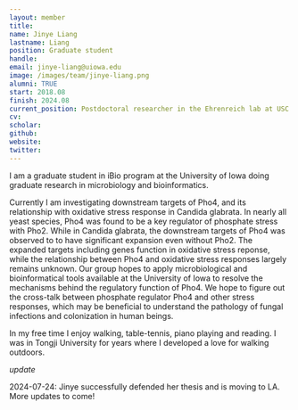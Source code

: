 ```yaml
---
layout: member
title:
name: Jinye Liang
lastname: Liang
position: Graduate student
handle:
email: jinye-liang@uiowa.edu
image: /images/team/jinye-liang.png
alumni: TRUE
start: 2018.08
finish: 2024.08
current_position: Postdoctoral researcher in the Ehrenreich lab at USC
cv:
scholar:
github:
website:
twitter:
---
```


I am a graduate student in iBio program at the University of Iowa doing graduate research in microbiology and bioinformatics.

Currently I am investigating downstream targets of Pho4, and its relationship with oxidative stress response in Candida glabrata. In nearly all yeast species, Pho4 was found to be a key regulator of phosphate stress with Pho2. While in Candida glabrata, the downstream targets of Pho4 was observed to to have significant expansion even without Pho2. The expanded targets including genes function in oxidative stress reponse, while the relationship between Pho4 and oxidative stress responses largely remains unknown. Our group hopes to apply microbiological and bioinformatical tools available at the University of Iowa to resolve the mechanisms behind the regulatory function of Pho4. We hope to figure out the cross-talk between phosphate regulator Pho4 and other stress responses, which may be beneficial to understand the pathology of fungal infections and colonization in human beings.

In my free time I enjoy walking, table-tennis, piano playing and reading. I was in Tongji University for years where I developed a love for walking outdoors.  

_update_

2024-07-24: Jinye successfully defended her thesis and is moving to LA. More updates to come!
